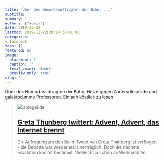 ```yaml
---
title: 'Über den Humorbeauftragten der Bahn, ...'
subtitle: ''
summary: ''
authors: ["admin"]
date: 2019-12-22
lastmod: 2019-12-22T20:14:38+01:00
categories:
- facebook
tags: []
featured: no
image:
  placement: 1
  caption: ''
  focal_point: 'Smart'
  preview_only: true
slug: ''
---
```

Über den Humorbeauftragten der Bahn, Hetze gegen Andersdieselnde und galaktodumme Professoren. Einfach köstlich zu lesen.
> [![](https://cdn.prod.www.spiegel.de/images/95ea1d22-0001-0004-0000-000001500198_w1200_r1.778_fpx46.25_fpy52.97.jpg)](https://www.spiegel.de/netzwelt/web/greta-thunberg-twittert-advent-advent-das-internet-brennt-a-1301876.html)
> spiegel.de
> ## [Greta Thunberg twittert: Advent, Advent, das Internet brennt](https://www.spiegel.de/netzwelt/web/greta-thunberg-twittert-advent-advent-das-internet-brennt-a-1301876.html)
>
>Die Aufregung um den Bahn-Tweet von Greta Thunberg ist verflogen - die Debatte war wieder mal unerträglich. Doch die nächste Eskalation kommt bestimmt. Vielleicht ja schon an Weihnachten.

